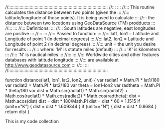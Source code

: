 //:::::::::::::::::::::::::::::::::::::::::::::::::::::::::::::::::::::::::::::::
//:::                                                                         :::
//:::  This routine calculates the distance between two points (given the     :::
//:::  latitude/longitude of those points). It is being used to calculate     :::
//:::  the distance between two locations using GeoDataSource (TM) prodducts  :::
//:::                                                                         :::
//:::  Definitions:                                                           :::
//:::    South latitudes are negative, east longitudes are positive           :::
//:::                                                                         :::
//:::  Passed to function:                                                    :::
//:::    lat1, lon1 = Latitude and Longitude of point 1 (in decimal degrees)  :::
//:::    lat2, lon2 = Latitude and Longitude of point 2 (in decimal degrees)  :::
//:::    unit = the unit you desire for results                               :::
//:::           where: 'M' is statute miles (default)                         :::
//:::                  'K' is kilometers                                      :::
//:::                  'N' is nautical miles                                  :::
//:::                                                                         :::
//:::  Worldwide cities and other features databases with latitude longitude  :::
//:::  are available at http://www.geodatasource.com                          :::
//:::                                                                         :::
//:::::::::::::::::::::::::::::::::::::::::::::::::::::::::::::::::::::::::::::::

function distance(lat1, lon1, lat2, lon2, unit) {
	var radlat1 = Math.PI * lat1/180
	var radlat2 = Math.PI * lat2/180
	var theta = lon1-lon2
	var radtheta = Math.PI * theta/180
	var dist = Math.sin(radlat1) * Math.sin(radlat2) + Math.cos(radlat1) * Math.cos(radlat2) * Math.cos(radtheta);
	dist = Math.acos(dist)
	dist = dist * 180/Math.PI
	dist = dist * 60 * 1.1515
	if (unit=="K") { dist = dist * 1.609344 }
	if (unit=="N") { dist = dist * 0.8684 }
	return dist
}


This is my code collection
